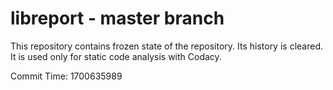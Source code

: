# libreport - master branch

This repository contains frozen state of the repository.
Its history is cleared. It is used only for static code
analysis with Codacy.

Commit Time: 1700635989